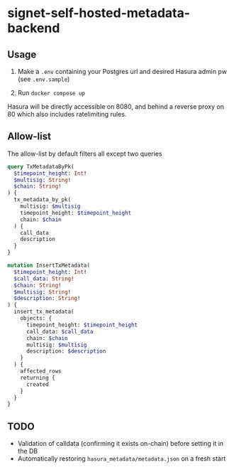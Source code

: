 # signet-self-hosted-metadata-backend

## Usage

1. Make a `.env` containing your Postgres url and desired Hasura admin pw (see `.env.sample`)

2. Run `docker compose up`

Hasura will be directly accessible on 8080, and behind a reverse proxy on 80 which also includes ratelimiting rules.

## Allow-list

The allow-list by default filters all except two queries

```graphql
query TxMetadataByPk(
  $timepoint_height: Int!
  $multisig: String!
  $chain: String!
) {
  tx_metadata_by_pk(
    multisig: $multisig
    timepoint_height: $timepoint_height
    chain: $chain
  ) {
    call_data
    description
  }
}
```

```graphql
mutation InsertTxMetadata(
  $timepoint_height: Int!
  $call_data: String!
  $chain: String!
  $multisig: String!
  $description: String!
) {
  insert_tx_metadata(
    objects: {
      timepoint_height: $timepoint_height
      call_data: $call_data
      chain: $chain
      multisig: $multisig
      description: $description
    }
  ) {
    affected_rows
    returning {
      created
    }
  }
}
```

## TODO

- Validation of calldata (confirming it exists on-chain) before setting it in the DB
- Automatically restoring `hasura_metadata/metadata.json` on a fresh start
